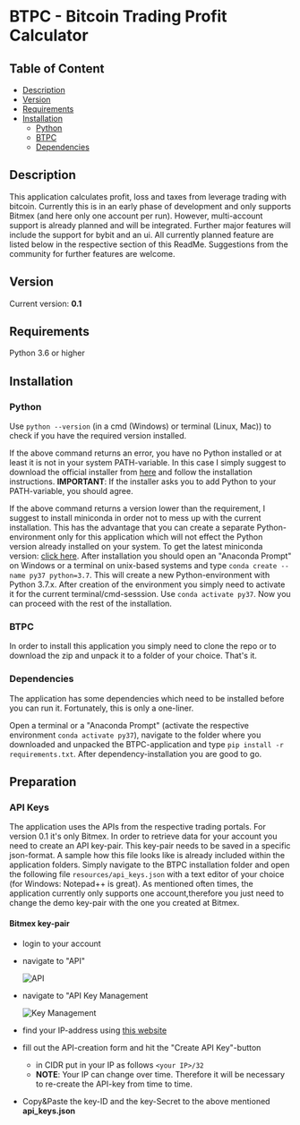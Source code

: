 # BTPC - Bitcoin Trading Profit Calculator
## Table of Content
* [Description](#description)
* [Version](#version)
* [Requirements](#requirements)
* [Installation](#installation)
    * [Python](#python)
    * [BTPC](#btpc)
    * [Dependencies](#dependencies)
    

## <a name="description"></a>Description
This application calculates profit, loss and taxes from leverage trading with bitcoin. Currently this is in an early phase of development and only supports Bitmex (and here only one account per run). However, multi-account support is already planned and will be integrated. Further major features will include the support for bybit and an ui. All currently planned feature are listed below in the respective section of this ReadMe. Suggestions from the community for further features are welcome.

## <a name="version"></a>Version
Current version: **0.1**

## <a name="requirements"></a>Requirements
Python 3.6 or higher

## <a name="installation"></a>Installation
### <a name="python"></a>Python
Use `python --version` (in a cmd (Windows) or terminal (Linux, Mac)) to check if you have the required version installed.

If the above command returns an error, you have no Python installed or at least it is not in your system PATH-variable. In this case I simply suggest to download the official installer from [here](https://www.python.org/downloads/) and follow the installation instructions. **IMPORTANT**: If the installer asks you to add Python to your PATH-variable, you should agree.

If the above command returns a version lower than the requirement, I suggest to install miniconda in order not to mess up with the current installation. This has the advantage that you can create a separate Python-environment only for this application which will not effect the Python version already installed on your system.
To get the latest miniconda version: [click here](https://docs.conda.io/en/latest/miniconda.html).
After installation you should open an "Anaconda Prompt" on Windows or a terminal on unix-based systems and type `conda create --name py37 python=3.7`. This will create a new Python-environment with Python 3.7.x. After creation of the environment you simply need to activate it for the current terminal/cmd-sesssion. Use `conda activate py37`. Now you can proceed with the rest of the installation.

### <a name="btpc"></a>BTPC
In order to install this application you simply need to clone the repo or to download the zip and unpack it to a folder of your choice. That's it.

### <a name="dependencies"></a>Dependencies
The application has some dependencies which need to be installed before you can run it. Fortunately, this is only a one-liner.

Open a terminal or a "Anaconda Prompt" (activate the respective environment `conda activate py37`), navigate to the folder where you downloaded and unpacked the BTPC-application and type `pip install -r requirements.txt`. After dependency-installation you are good to go.

## <a name="preparation"></a>Preparation
### <a name="api_keys"></a>API Keys
The application uses the APIs from the respective trading portals. For version 0.1 it's only Bitmex. In order to retrieve data for your account you need to create an API key-pair. This key-pair needs to be saved in a specific json-format. A sample how this file looks like is already included within the application folders. Simply navigate to the BTPC installation folder and open the following file `resources/api_keys.json` with a text editor of your choice (for Windows: Notepad++ is great). As mentioned often times, the application currently only supports one account,therefore you just need to change the demo key-pair with the one you created at Bitmex.

#### <a name="bitmex_key"></a>Bitmex key-pair
* login to your account
* navigate to "API"

    ![API](https://raw.githubusercontent.com/TobiWo/bitcoin-trading-profit-calculator/development/resources/api_generation/bitmex/api_2.PNG "Bitmex API")

* navigate to "API Key Management

    ![Key Management](https://raw.githubusercontent.com/TobiWo/bitcoin-trading-profit-calculator/development/resources/api_generation/bitmex/management_2.png "Bitmex API")

* find your IP-address using [this website](https://www.whatismyip.com/de/)
* fill out the API-creation form and hit the "Create API Key"-button
    * in CIDR put in your IP as follows `<your IP>/32`
    * **NOTE**: Your IP can change over time. Therefore it will be necessary to re-create the API-key from time to time.
* Copy&Paste the key-ID and the key-Secret to the above mentioned **api_keys.json**


